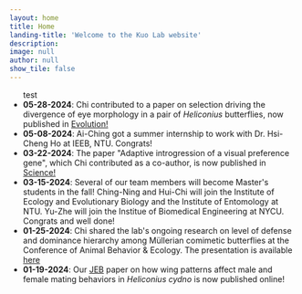 ```yaml
---
layout: home
title: Home
landing-title: 'Welcome to the Kuo Lab website'
description: 
image: null
author: null
show_tile: false
---
```


<ul>
	test
	<li><b>05-28-2024</b>: Chi contributed to a paper on selection driving the divergence of eye morphology in a pair of <i>Heliconius</i> butterflies, now published in <a href="https://doi.org/10.1093/evolut/qpae073"> Evolution!</a></li>
	<li><b>05-08-2024</b>: Ai-Ching got a summer internship to work with Dr. Hsi-Cheng Ho at IEEB, NTU. Congrats!</li>
	<li><b>03-22-2024</b>: The paper "Adaptive introgression of a visual preference gene", which Chi contributed as a co-author, is now published in <a href="https://www.science.org/doi/10.1126/science.adj9201"> Science!</a></li>
	<li><b>03-15-2024</b>: Several of our team members will become Master's students in the fall! Ching-Ning and Hui-Chi will join the Institute of Ecology and Evolutionary Biology and the Institute of Entomology at NTU. Yu-Zhe will join the Institue of Biomedical Engineering at NYCU. Congrats and well done!</li>  
	<li><b>01-25-2024</b>: Chi shared the lab's ongoing research on level of defense and dominance hierarchy among Müllerian comimetic butterflies at the Conference of Animal Behavior & Ecology. The presentation is available <a href="https://drive.google.com/file/d/13z6-lfu6ZWwuaTPFD9PfoNQKDdEmQLyd/view?usp=share_link"> here</a></li>
	<li><b>01-19-2024</b>: Our <a href="https://academic.oup.com/jeb/advance-article/doi/10.1093/jeb/voae010/7577885?searchresult=1"> JEB</a> paper on how wing patterns affect male and female mating behaviors in <i>Heliconius cydno</i> is now published online!</li>
	
	